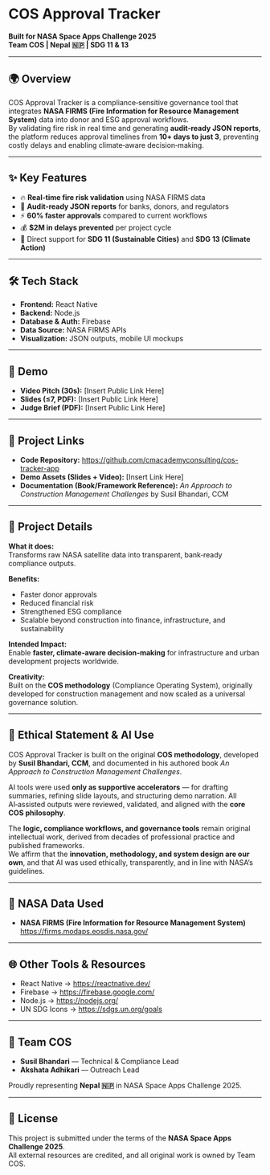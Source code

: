# COS Approval Tracker

**Built for NASA Space Apps Challenge 2025**  
**Team COS | Nepal 🇳🇵 | SDG 11 & 13**

---

## 🌍 Overview
COS Approval Tracker is a compliance‑sensitive governance tool that integrates **NASA FIRMS (Fire Information for Resource Management System)** data into donor and ESG approval workflows.  
By validating fire risk in real time and generating **audit‑ready JSON reports**, the platform reduces approval timelines from **10+ days to just 3**, preventing costly delays and enabling climate‑aware decision‑making.

---

## ✨ Key Features
- 🔥 **Real‑time fire risk validation** using NASA FIRMS data  
- 📑 **Audit‑ready JSON reports** for banks, donors, and regulators  
- ⚡ **60% faster approvals** compared to current workflows  
- 💰 **$2M in delays prevented** per project cycle  
- 🌱 Direct support for **SDG 11 (Sustainable Cities)** and **SDG 13 (Climate Action)**  

---

## 🛠️ Tech Stack
- **Frontend:** React Native  
- **Backend:** Node.js  
- **Database & Auth:** Firebase  
- **Data Source:** NASA FIRMS APIs  
- **Visualization:** JSON outputs, mobile UI mockups  

---

## 🎥 Demo
- **Video Pitch (30s):** [Insert Public Link Here]  
- **Slides (≤7, PDF):** [Insert Public Link Here]  
- **Judge Brief (PDF):** [Insert Public Link Here]  

---

## 📂 Project Links
- **Code Repository:** https://github.com/cmacademyconsulting/cos-tracker-app  
- **Demo Assets (Slides + Video):** [Insert Link Here]  
- **Documentation (Book/Framework Reference):** *An Approach to Construction Management Challenges* by Susil Bhandari, CCM  

---

## 📖 Project Details
**What it does:**  
Transforms raw NASA satellite data into transparent, bank‑ready compliance outputs.  

**Benefits:**  
- Faster donor approvals  
- Reduced financial risk  
- Strengthened ESG compliance  
- Scalable beyond construction into finance, infrastructure, and sustainability  

**Intended Impact:**  
Enable **faster, climate‑aware decision‑making** for infrastructure and urban development projects worldwide.  

**Creativity:**  
Built on the **COS methodology** (Compliance Operating System), originally developed for construction management and now scaled as a universal governance solution.  

---

## 🤖 Ethical Statement & AI Use
COS Approval Tracker is built on the original **COS methodology**, developed by **Susil Bhandari, CCM**, and documented in his authored book *An Approach to Construction Management Challenges*.  

AI tools were used **only as supportive accelerators** — for drafting summaries, refining slide layouts, and structuring demo narration. All AI‑assisted outputs were reviewed, validated, and aligned with the **core COS philosophy**.  

The **logic, compliance workflows, and governance tools** remain original intellectual work, derived from decades of professional practice and published frameworks.  
We affirm that the **innovation, methodology, and system design are our own**, and that AI was used ethically, transparently, and in line with NASA’s guidelines.  

---

## 🚀 NASA Data Used
- **NASA FIRMS (Fire Information for Resource Management System)**  
  https://firms.modaps.eosdis.nasa.gov/  

---

## 🌐 Other Tools & Resources
- React Native → https://reactnative.dev/  
- Firebase → https://firebase.google.com/  
- Node.js → https://nodejs.org/  
- UN SDG Icons → https://sdgs.un.org/goals  

---

## 👥 Team COS
- **Susil Bhandari** — Technical & Compliance Lead  
- **Akshata Adhikari** — Outreach Lead  

Proudly representing **Nepal 🇳🇵** in NASA Space Apps Challenge 2025.  

---

## 📜 License
This project is submitted under the terms of the **NASA Space Apps Challenge 2025**.  
All external resources are credited, and all original work is owned by Team COS.  
